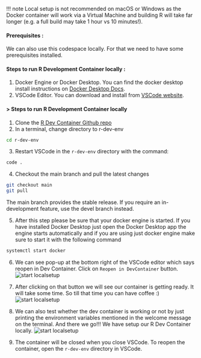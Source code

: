 !!! note Local setup is not recommended on macOS or Windows as the Docker
    container will work via a Virtual Machine and building R will take far
    longer (e.g. a full build may take 1 hour vs 10 minutes!).


#### Prerequisites :

We can also use this codespace locally. For that we need to have some
prerequisites installed.


#### Steps to run R Development Container locally :

1. Docker Engine or Docker Desktop. You can find the docker desktop install
   instructions on [Docker Desktop
   Docs](https://www.docker.com/products/docker-desktop/).
2. VSCode Editor. You can download and install from [VSCode
   website](https://code.visualstudio.com/download).


#### > Steps to run R Development Container locally

1. Clone the [R Dev Container Github
   repo](https://github.com/r-devel/r-dev-env/)
2. In a terminal, change directory to r-dev-env

```bash
cd r-dev-env
```

3. Restart VSCode in the `r-dev-env` directory with the command:

```bash
code .
```

4. Checkout the main branch and pull the latest changes

```bash
git checkout main
git pull
```

The main branch provides the stable release. If you require an in-development
feature, use the devel branch instead.

5. After this step please be sure that your docker engine is started. If you
   have installed Docker Desktop just open the Docker Desktop app the engine
   starts automatically and if you are using just docker engine make sure to
   start it with the following command

```bash
systemctl start docker
```

6. We can see pop-up at the bottom right of the VSCode editor which says reopen
in Dev Container.  Click on `Reopen in DevContainer` button.  ![start
localsetup](../../assets/rdev13.png)

7. After clicking on that button we will see our container is getting ready. It
will take some time. So till that time you can have coffee :) ![start
localsetup](../../assets/rdev24.png)
8. We can also test whether the dev container is working or not by just printing
the environment variables mentioned in the welcome message on the terminal. And
there we go!!! We have setup our R Dev Container locally.  ![start
localsetup](../../assets/rdev25.png)

9. The container will be closed when you close VSCode. To reopen the container,
   open the `r-dev-env` directory in VSCode.
